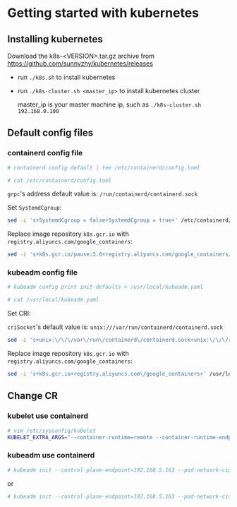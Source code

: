 # Getting started with kubernetes

## Installing kubernetes

Download the k8s-\<VERSION\>.tar.gz archive from https://github.com/sunnyzhy/kubernetes/releases
  
- run ```./k8s.sh``` to install kubernetes
- run ```./k8s-cluster.sh <master_ip>``` to install kubernetes cluster

   master_ip is your master machine ip, such as ```./k8s-cluster.sh 192.168.0.100```

## Default config files

### containerd config file

```bash
# containerd config default | tee /etc/containerd/config.toml

# cat /etc/containerd/config.toml
```

```grpc```'s  address default value is: ```/run/containerd/containerd.sock```

Set ```SystemdCgroup```:

```bash
sed -i 's+SystemdCgroup = false+SystemdCgroup = true+' /etc/containerd/config.toml
```

Replace image repository ```k8s.gcr.io``` with ```registry.aliyuncs.com/google_containers```:

```bash
sed -i 's+k8s.gcr.io/pause:3.6+registry.aliyuncs.com/google_containers/pause:3.6+' /etc/containerd/config.toml
```

### kubeadm config file

```bash
# kubeadm config print init-defaults > /usr/local/kubeadm.yaml

# cat /usr/local/kubeadm.yaml
```

Set CRI:

```criSocket```'s default value is: ```unix:///var/run/containerd/containerd.sock```

```bash
sed -i 's+unix:\/\/\/var\/run\/containerd\/containerd.sock+unix:\/\/\/run\/containerd\/containerd.sock+' /usr/local/kubeadm.yaml
```

Replace image repository ```k8s.gcr.io``` with ```registry.aliyuncs.com/google_containers```:

```bash
sed -i 's+k8s.gcr.io+registry.aliyuncs.com\/google_containers+' /usr/local/kubeadm.yaml
```

## Change CR

### kubelet use containerd

```bash
# vim /etc/sysconfig/kubelet
KUBELET_EXTRA_ARGS="--container-runtime=remote --container-runtime-endpoint=unix:///run/containerd/containerd.sock --pod-infra-container-image=registry.aliyuncs.com/google_containers/pause:3.7"
```

### kubeadm use containerd

```bash
# kubeadm init --control-plane-endpoint=192.168.5.163 --pod-network-cidr=10.244.0.0/16 --cri-socket=unix:///run/containerd/containerd.sock --image-repository registry.aliyuncs.com/google_containers
```

or

```bash
# kubeadm init --control-plane-endpoint=192.168.5.163 --pod-network-cidr=10.244.0.0/16 --config=/usr/local/kubeadm.yaml
```
